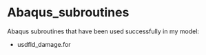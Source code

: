 # Abaqus_subroutines

Abaqus subroutines that have been used successfully in my model:
- usdfld_damage.for
